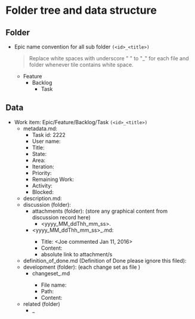 # Folder tree and data structure

## Folder

* Epic name convention for all sub folder `(<id>_<title>)`
    > Replace white spaces with underscore " " to "_"
  > for each file and folder whenever tile contains white space.
  * Feature
      * Backlog
          * Task

## Data

* Work item: Epic/Feature/Backlog/Task `(<id>_<title>)`
    * metadata.md:
        * Task id: 2222
        * User name:
        * Title:
        * State:
        * Area:
        * Iteration:
        * Priority:
        * Remaining Work:
        * Activity:
        * Blocked:
    * description.md:
    * discussion (folder):
        * attachments (folder): (store any graphical content from discussion record here)
            * <yyyy_MM_ddThh_mm_ss>_<username>_<id>.<relevant file extension> 
        * <yyyy_MM_ddThh_mm_ss>_<username>.md:
            * Title: <Joe commented Jan 11, 2016>
            * Content:
            * absolute link to attachment/s
    * definition_of_done.md (Definition of Done please ignore this filed):
    * development (folder): (each change set as file )
        * changeset_<ID>.md
            * File name:
            * Path:
            * Content:
    * related (folder)
       * <id>_<title>_update_<yyyy_MM_ddThh_mm_ss> (linked as symlink):
       * <id>_<title>_update_<yyyy_MM_ddThh_mm_ss>.md:
           * Type:
               * Link to item file:
               * Last update:
    * history (folder)
       * <yyyy_MM_ddThh_mm_ss>_<username>_<title>.md:
           * User
           * Title:
           * Content:
           * Links:
               * Type:
               * Link to item file:
               * Title:
    * attachments (store attached files in this folder):
        * <yyyy_MM_ddThh_mm_ss>_<name>_<id>.<relevant file extension> 
    * origin.md (Origin URL link to work item)


